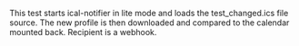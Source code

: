 This test starts ical-notifier in lite mode and loads the test_changed.ics file source.
The new profile is then downloaded and compared to the calendar mounted back.
Recipient is a webhook.